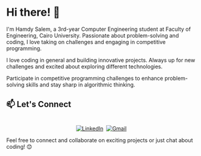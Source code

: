 # Hi there! 👋

I'm Hamdy Salem, a 3rd-year Computer Engineering student at Faculty of Engineering, Cairo University. Passionate about problem-solving and coding, I love taking on challenges and engaging in competitive programming.

I love coding in general and building innovative projects. Always up for new challenges and excited about exploring different technologies.

Participate in competitive programming challenges to enhance problem-solving skills and stay sharp in algorithmic thinking.

## 📫 Let's Connect

<p align="center">
<br>
<a href="https://www.linkedin.com/in/hamdysalem"><img src="https://img.shields.io/badge/linkedin-%230077B5.svg?&style=for-the-badge&logo=linkedin&logoColor=white" alt="LinkedIn" /></a>&nbsp;
<a href="mailto:hamdysalem503@gmail.com"><img src="https://img.shields.io/badge/gmail-%23D14836.svg?&style=for-the-badge&logo=gmail&logoColor=white" alt="Gmail"/></a>&nbsp;
</p>

Feel free to connect and collaborate on exciting projects or just chat about coding! 😊
